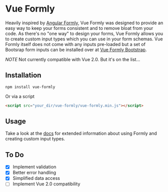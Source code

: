 # Vue Formly

Heavily inspired by [Angular Formly](http://angular-formly.com/), Vue Formly was designed to provide an easy way to keep your forms consistent and to remove bloat from your code. As there's no "one way" to design your forms, Vue Formly allows you to create custom input types which you can use in your form schemas. Vue Formly itself does not come with any inputs pre-loaded but a set of Bootsrap form inputs can be installed over at [Vue Formly Bootstrap](https://github.com/matt-sanders/vue-formly-bootstrap).

*NOTE*
Not currently compatible with Vue 2.0. But it's on the list...

## Installation
```
npm install vue-formly
```
Or via a script
```html
<script src="your_dir/vue-formly/vue-formly.min.js"></script>
```
## Usage
Take a look at the [docs](https://www.gitbook.com/book/matt-sanders/vue-formly/details) for extended information about using Formly and creating custom input types.

## To Do
* [x] Implement validation
* [x] Better error handling
* [x] Simplified data access
* [ ] Implement Vue 2.0 compatibility
